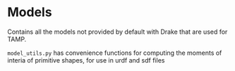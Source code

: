 # Models

Contains all the models not provided by default with Drake that are used for TAMP.

`model_utils.py` has convenience functions for computing the moments of interia of primitive shapes, for use in urdf and sdf files
